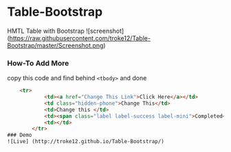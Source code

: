 # Table-Bootstrap
HMTL Table with Bootstrap
![screenshot] (https://raw.githubusercontent.com/troke12/Table-Bootstrap/master/Screenshot.png)
### How-To Add More
copy this code and find behind `<tbody>` and done
```HTML
    <tr>
			<td><a href="Change This Link">Click Here</a></td>
			<td class="hidden-phone">Change This</td>
			<td>Change this </td>
			<td><span class="label label-success label-mini">Completed</span></td>
			<td></td>
		</tr>
### Demo
![Live] (http://troke12.github.io/Table-Bootstrap/)
